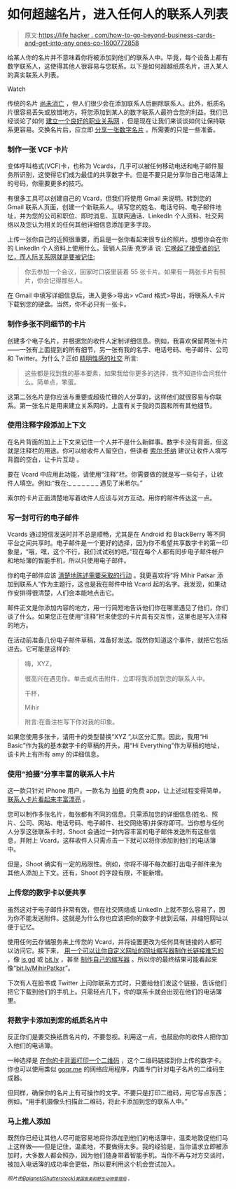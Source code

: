 # 如何超越名片，进入任何人的联系人列表

> 原文:[https://life hacker . com/how-to-go-beyond-business-cards-and-get-into-any ones-co-1600772858](https://lifehacker.com/how-to-go-beyond-business-cards-and-get-into-anyones-co-1600772858)

给某人你的名片并不意味着你将被添加到他们的联系人中。毕竟，每个设备上都有数字联系人，这使得其他人很容易与您联系。以下是如何超越纸质名片，进入某人的真实联系人列表。

Watch

传统的名片 [尚未消亡](https://lifehacker.com/is-the-business-card-irrelevant-5878524) ，但人们很少会在添加联系人后删除联系人。此外，纸质名片很容易丢失或放错地方。将您添加到某人的数字联系人最符合您的利益。我们已经谈论了如何 [建立一个良好的职业关系网](http://lifehacker.com/how-to-skip-the-sleaze-and-build-a-real-professional-ne-510256651) ，但是现在让我们来谈谈如何让保持联系更容易。交换名片后，应立即 [分享一张数字名片](http://lifehacker.com/share-a-digital-contact-card-right-after-you-exchange-b-1444012754) 。所需要的只是一些准备。

### 制作一张 VCF 卡片

变体呼叫格式(VCF)卡，也称为 Vcards，几乎可以被任何移动电话和电子邮件服务所识别，这使得它们成为最佳的共享数字卡。但是不要只是分享你自己电话簿上的号码，你需要更多的技巧。

有很多工具可以创建自己的 Vcard，但我们将使用 Gmail 来说明。转到您的 Gmail 联系人页面，创建一个新联系人。填写您的姓名、电话号码、电子邮件地址，并为您的公司和职位、即时消息、互联网通话、LinkedIn 个人资料、社交网络以及您认为相关的任何其他详细信息添加更多字段。

上传一张你自己的近照很重要，而且是一张你看起来很专业的照片。想想你会在你的 LinkedIn 个人资料上使用什么。营销人员唐·克罗泽 说: [它唤起了接受者的记忆，而人际关系网就是要被记住:](http://www.forbes.com/2010/08/17/business-card-networking-leadership-careers-employment.html)

> 你去参加一个会议，回家时口袋里装着 55 张卡片。如果有一两张卡片有照片，你会记得那些人。

在 Gmail 中填写详细信息后，进入更多>导出> vCard 格式>导出，将联系人卡片下载到您的硬盘。当然，你不必只有一张卡。

### 制作多张不同细节的卡片

创建多个电子名片，并根据您的收件人定制详细信息。例如，我喜欢保留两张卡片——一张有上面提到的所有细节，另一张有我的名字、电话号码、电子邮件、公司和 Twitter。为什么？正如 [精明性感的社交](http://savvysexysocial.com/2013/10/24/business-cards-goes-video/) 所言:

> 这些都是找到我的基本要素，如果我给你更多的选择，我不知道你会问我什么。简单点，笨蛋。

这第二张名片是你应该与重要或超级忙碌的人分享的，这样他们就很容易与你联系。第一张名片是用来建立关系网的，上面有关于我的页面和所有其他细节。

### 使用注释字段添加上下文

在名片背面的加上上下文来记住一个人并不是什么新鲜事。数字卡没有背面，但这就是注释栏的用途。你可以给收件人留空白，但读者 [索尔·怀纳](http://saulwyner.com/) 建议让收件人填写背面的空白，让卡片互动 。

要在 Vcard 中应用此功能，请使用“注释”栏。你需要做的就是写一些句子，让收件人填空。例如:“我在:_ _ _ _ _ _ _ 遇见了米希尔。”

索尔的卡片正面清楚地写着收件人应该与对方互动。用你的邮件传达这一点。

### 写一封可行的电子邮件

Vcards 通过短信发送时并不总是顺畅，尤其是在 Android 和 BlackBerry 等不同平台之间共享时。电子邮件是一个更好的选择，因为你不希望共享数字卡的第一印象是，“哦，嘿，这个不行，我们试试别的吧。”现在每个人都有同步电子邮件帐户和地址簿的智能手机，所以只使用电子邮件。

你的电子邮件应该 [清楚地陈述需要采取的行动](https://lifehacker.com/focus-on-actionable-subject-lines-to-send-more-producti-493148336) 。我更喜欢将“将 Mihir Patkar 添加到联系人”作为主题行，这也是我在邮件中给 Vcard 起的名字。我发现，如果动作安排得很清楚，人们会本能地点击它。

邮件正文是你添加内容的地方，用一行简短地告诉他们你在哪里遇见了他们，你们谈了什么。如果您正在使用“注释”栏来使您的卡片具有交互性，这里也是写入注释的地方。

在活动前准备几份电子邮件草稿，准备好发送。既然你知道这个事件，就把它包括进去。它可能是这样的:

> 嗨，XYZ，
> 
> 很高兴在遇见你。单击或点击附件，立即将我添加到您的联系人中。
> 
> 干杯，
> 
> Mihir
> 
> 附言:在备注栏写下你对我的印象。

如果您使用多张卡，请用卡的类型替换“XYZ ”,以区分汇票。因此，我用“Hi Basic”作为我的基本数字卡的草稿的开头，用“Hi Everything”作为草稿的地址，该卡片上有所有 amy 的详细信息。

### 使用“拍摄”分享丰富的联系人卡片

这一款只针对 iPhone 用户。一款名为 [拍摄](https://itunes.apple.com/us/app/shoot-better-business-card/id850607778) 的免费 app，让上述过程变得简单， [联系人卡片看起来丰富漂亮](https://lifehacker.com/shoot-shares-rich-contact-cards-via-email-to-boost-netw-1584666112) 。

您可以制作多张名片，每张都有不同的信息。只需添加您的详细信息(姓名、照片、公司、网站、电话号码、电子邮件、社交网络等)并保存即可。当你想与任何人分享这张联系卡时，Shoot 会通过一封内容丰富的电子邮件发送所有这些信息，并附上 Vcard，这样收件人只需点击一下就可以将你添加到他们的电话簿中。

但是，Shoot 确实有一定的局限性。例如，你将不得不每次都打出电子邮件来为其他人添加上下文。还有，Shoot 的字段有限，不能新增。

### 上传您的数字卡以便共享

虽然这对于电子邮件非常有效，但在社交网络或 LinkedIn 上就不那么容易了，因为你不能发送附件。这就是为什么你也应该把你的数字卡放到云端，并缩短网址以便于记忆。

使用任何云存储服务来上传您的 Vcard，并将设置更改为任何具有链接的人都可以访问它。接下来， [用一个可以让你自定义网址的网址缩写器制作长链接难忘的](https://lifehacker.com/three-ways-to-visit-your-favorite-sites-that-are-easier-1574069738) ，像 [is.gd](http://is.gd/) 或 [bit.ly](https://bitly.com/) ，甚至 [制作自己的缩写器](http://lifehacker.com/make-your-own-url-shortening-service-5335216) 。所以你的最终结果可能看起来像“[bit.ly/MihirPatkar](http://bit.ly/MihirPatkar)”。

下次有人在脸书或 Twitter 上问你联系方式时，只要给他们发这个链接，告诉他们把它下载到他们的手机上。只需轻点几下，你的联系卡就会出现在他们的电话簿里。

### 将数字卡添加到您的纸质名片中

反正你们是要交换纸质名片的，不要忽视。利用这一点，也鼓励你的收件人把你加入他们的电话簿。

一种选择是 [在你的卡背面打印一个二维码](https://lifehacker.com/how-to-make-your-personal-qr-code-5488323) ，这个二维码链接到你上传的数字卡。你也可以使用类似 [goqr.me](http://goqr.me/#t=vcard) 的网络应用程序，内置专门针对电子名片的二维码生成器。

但同样，确保你的名片上有可操作的文字。不要只是打印二维码，用它写点东西；例如，“用手机摄像头扫描此二维码，将此卡添加到您的联系人中。”

### 马上推人添加

既然你已经让其他人尽可能容易地将你添加到他们的电话簿中，温柔地敦促他们马上这样做——但是记住，温柔地，不要做得太多。我的经验是，当你请求立即被添加时，大多数人都会照办，因为他们随身带着智能手机。当你不再与对方交谈时，被加入电话簿的成功率会更低，所以要利用这个机会尝试加入。

*<small>照片由</small>*[*<small>Bplanet(Shutterstock)</small>*](http://www.shutterstock.com/pic.mhtml?id=188149526&src=id)*<small></small>*<small>[*<small>美国鱼类和野生动物管理局</small>*](http://www.flickr.com/photos/50838842@N06/6878597946) <small>。</small></small>

<small></small>